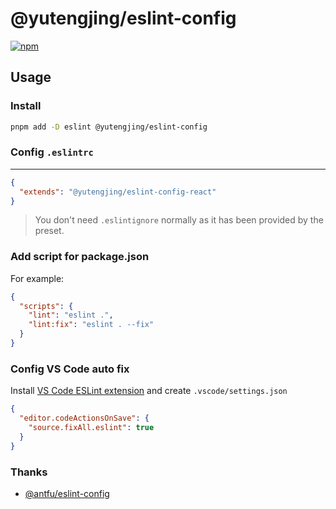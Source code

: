 # @yutengjing/eslint-config

[![npm](https://img.shields.io/npm/v/@yutengjing/eslint-config?color=a1b858&label=)](https://npmjs.com/package/@yutengjing/eslint-config)

## Usage

### Install

```bash
pnpm add -D eslint @yutengjing/eslint-config
```

### Config `.eslintrc`

---

```json
{
  "extends": "@yutengjing/eslint-config-react"
}
```

> You don't need `.eslintignore` normally as it has been provided by the preset.

### Add script for package.json

For example:

```json
{
  "scripts": {
    "lint": "eslint .",
    "lint:fix": "eslint . --fix"
  }
}
```

### Config VS Code auto fix

Install [VS Code ESLint extension](https://marketplace.visualstudio.com/items?itemName=dbaeumer.vscode-eslint) and create `.vscode/settings.json`

```json
{
  "editor.codeActionsOnSave": {
    "source.fixAll.eslint": true
  }
}
```

### Thanks

- [@antfu/eslint-config](https://github.com/antfu/eslint-config)
